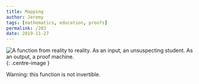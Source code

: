 ```yaml
---
title: Mapping
author: Jeremy
tags: [mathematics, education, proofs]
permalink: /203
date: 2019-11-27
---
```


![A function from reality to reality. As an input, an unsuspecting student. As an output, a proof machine.](https://res.cloudinary.com/dh3hm8pb7/image/upload/c_scale,q_auto:best/v1535842782/Handwaving/Published/Mapping.png){: .centre-image }

Warning: this function is not invertible.
